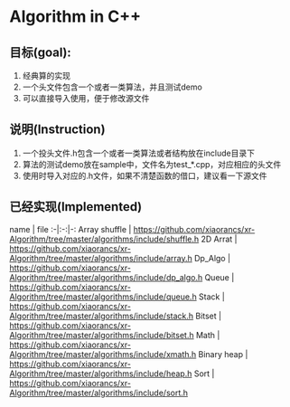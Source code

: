 # Algorithm in C++

## 目标(goal):
1. 经典算的实现
2. 一个头文件包含一个或者一类算法，并且测试demo
3. 可以直接导入使用，便于修改源文件

## 说明(Instruction)
1. 一个投头文件.h包含一个或者一类算法或者结构放在include目录下
2. 算法的测试demo放在sample中，文件名为test_*.cpp，对应相应的头文件
3. 使用时导入对应的.h文件，如果不清楚函数的借口，建议看一下源文件

## 已经实现(Implemented)
name | file
:-|:-:|-:
Array shuffle | https://github.com/xiaorancs/xr-Algorithm/tree/master/algorithms/include/shuffle.h
2D Arrat | https://github.com/xiaorancs/xr-Algorithm/tree/master/algorithms/include/array.h
Dp_Algo  | https://github.com/xiaorancs/xr-Algorithm/tree/master/algorithms/include/dp_algo.h
Queue | https://github.com/xiaorancs/xr-Algorithm/tree/master/algorithms/include/queue.h
Stack   | https://github.com/xiaorancs/xr-Algorithm/tree/master/algorithms/include/stack.h
Bitset  | https://github.com/xiaorancs/xr-Algorithm/tree/master/algorithms/include/bitset.h 
Math    | https://github.com/xiaorancs/xr-Algorithm/tree/master/algorithms/include/xmath.h
Binary heap    | https://github.com/xiaorancs/xr-Algorithm/tree/master/algorithms/include/heap.h
Sort    | https://github.com/xiaorancs/xr-Algorithm/tree/master/algorithms/include/sort.h

